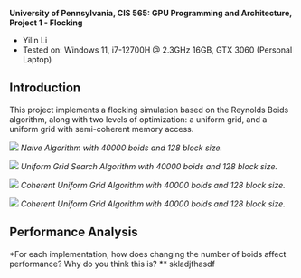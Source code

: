 **University of Pennsylvania, CIS 565: GPU Programming and Architecture,
Project 1 - Flocking**

* Yilin Li 
* Tested on: Windows 11, i7-12700H @ 2.3GHz 16GB, GTX 3060 (Personal Laptop)

## Introduction
This project implements a flocking simulation based on the Reynolds Boids algorithm, along with two levels of optimization: a uniform grid, and a uniform grid with semi-coherent memory access.

![](images/Naive_40000boids.gif)
*Naive Algorithm with 40000 boids and 128 block size.*

![](images/Unifrom_40000boids.gif)
*Uniform Grid Search Algorithm with 40000 boids and 128 block size.*

![](images/Coherent_40000boids.gif)
*Coherent Uniform Grid Algorithm with 40000 boids and 128 block size.*

![](images/Coherent_80000boids.gif)
*Coherent Uniform Grid Algorithm with 40000 boids and 128 block size.*

## Performance Analysis 
*For each implementation, how does changing the number of boids affect performance? Why do you think this is?
** skladjfhasdf
